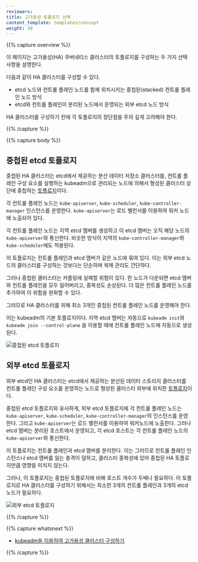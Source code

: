 ```yaml
---
reviewers:
title: 고가용성 토폴로지 선택
content_template: templates/concept
weight: 50
---
```


{{% capture overview %}}

이 페이지는 고가용성(HA) 쿠버네티스 클러스터의 토플로지를 구성하는 두 가지 선택 사항을 설명한다.

다음과 같이 HA 클러스터를 구성할 수 있다.

- etcd 노드와 컨트롤 플레인 노드를 함께 위치시키는 중첩된(stacked) 컨트롤 플레인 노드 방식
- etcd와 컨트롤 플레인이 분리된 노드에서 운영되는 외부 etcd 노드 방식

HA 클러스터를 구성하기 전에 각 토플로지의 장단점을 주의 깊게 고려해야 한다.

{{% /capture %}}

{{% capture body %}}

## 중첩된 etcd 토플로지

중첩된 HA 클러스터는 etcd에서 제공하는 분산 데이터 저장소 클러스터를,
컨트롤 플레인 구성 요소를 실행하는 kubeadm으로 관리되는 노드에 의해서 형성된 클러스터 상단에
중첩하는 [토플로지](https://en.wikipedia.org/wiki/Network_topology)이다.

각 컨트롤 플레인 노드는 `kube-apiserver`, `kube-scheduler`, `kube-controller-manager` 인스턴스를 운영한다.
`kube-apiserver`는 로드 밸런서를 이용하여 워커 노드에 노출되어 있다.

각 컨트롤 플레인 노드는 지역 etcd 맴버를 생성하고
이 etcd 맴버는 오직 해당 노드의 `kube-apiserver`와 통신한다.
비슷한 방식이 지역의 `kube-controller-manager`와 `kube-scheduler`에도 적용된다.

이 토플로지는 컨트롤 플레인과 etcd 맴버가 같은 노드에 묶여 있다.
이는 외부 etcd 노드의 클러스터를 구성하는 것보다는 단순하며 복제 관리도 간단하다.

그러나 중첩된 클러스터는 커플링에 실패할 위험이 있다. 한 노드가 다운되면 etcd 맴버와 컨트롤 플레인을 모두 잃어버리고,
중복성도 손상된다. 더 많은 컨트롤 플레인 노드를 추가하여 이 위험을 완화할 수 있다.

그러므로 HA 클러스터를 위해 최소 3개인 중첩된 컨트롤 플레인 노드를 운영해야 한다.

이는 kubeadm의 기본 토플로지이다. 지역 etcd 맴버는 자동으로
`kubeadm init`와 `kubeadm join --control-plane` 을 이용할 때에 컨트롤 플레인 노드에 자동으로 생성된다.

![중첩된 etcd 토플로지](/images/kubeadm/kubeadm-ha-topology-stacked-etcd.svg)

## 외부 etcd 토플로지

외부 etcd인 HA 클러스터는 etcd에서 제공하는 분산된 데이터 스토리지 클러스터를 컨트롤 플레인 구성 요소를 운영하는 노드로 형성된 클러스터 외부에 위치한 [토플로지](https://en.wikipedia.org/wiki/Network_topology)이다.

중첩된 etcd 토플로지와 유사하게, 외부 etcd 토플로지에 각 컨트롤 플레인 노드는 `kube-apiserver`, `kube-scheduler`, `kube-controller-manager`의 인스턴스를 운영한다. 그리고 `kube-apiserver`는 로드 밸런서를 이용하여 워커노드에 노출한다. 그러나 etcd 맴버는 분리된 호스트에서 운영되고, 각 etcd 호스트는 각 컨트롤 플레인 노드의 `kube-apiserver`와 통신한다.

이 토플로지는 컨트롤 플레인과 etcd 맴버를 분리한다. 이는 그러므로
컨트롤 플레인 인스턴스나 etcd 맴버를 잃는 충격이 덜하고,
클러스터 중복성에 있어 중첩된 HA 토플로지만큼 영향을 미치지 않는다.

그러나, 이 토플로지는 중첩된 토플로지에 비해 호스트 개수가 두배나 필요하다.
이 토플로지로 HA 클러스터를 구성하기 위해서는 최소한 3개의 컨트롤 플레인과 3개의 etcd 노드가 필요하다.

![외부 etcd 토플로지](/images/kubeadm/kubeadm-ha-topology-external-etcd.svg)

{{% /capture %}}

{{% capture whatsnext %}}

- [kubeadm을 이용하여 고가용성 클러스터 구성하기](/docs/setup/production-environment/tools/kubeadm/high-availability/)

{{% /capture %}}
